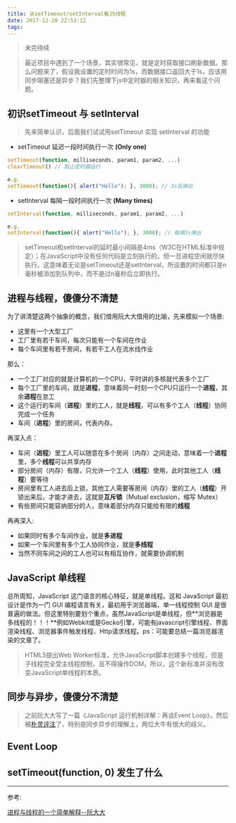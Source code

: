 ```yaml
---
title: 从setTimeout/setInterval看JS线程
date: 2017-12-20 22:53:12
tags:
---
```


> 未完待续

> 最近项目中遇到了一个场景，其实很常见，就是定时获取接口刷新数据。那么问题来了，假设我设置的定时时间为1s，而数据接口返回大于1s，应该用同步阻塞还是异步？我们先整理下js中定时器的相关知识，再来看这个问题。

<!--more-->

## 初识setTimeout 与 setInterval

> 先来简单认识，后面我们试试用setTimeout 实现 setInterval 的功能

- setTimeout 延迟一段时间执行一次 **(Only one)**

``` JavaScript
setTimeout(function, milliseconds, param1, param2, ...)
clearTimeout() // 阻止定时器运行

e.g.
setTimeout(function(){ alert("Hello"); }, 3000); // 3s后弹出
```

- setInterval 每隔一段时间执行一次 **(Many times)**

``` JavaScript
setInterval(function, milliseconds, param1, param2, ...)

e.g.
setInterval(function(){ alert("Hello"); }, 3000); // 每隔3s弹出
```

> setTimeout和setInterval的延时最小间隔是4ms（W3C在HTML标准中规定）；在JavaScript中没有任何代码是立刻执行的，但一旦进程空闲就尽快执行。这意味着无论是setTimeout还是setInterval，所设置的时间都只是n毫秒被添加到队列中，而不是过n毫秒后立即执行。

## 进程与线程，傻傻分不清楚

为了讲清楚这两个抽象的概念，我们借用阮大大借用的比喻，先来模拟一个场景:
- 这里有一个大型工厂
- 工厂里有若干车间，每次只能有一个车间在作业
- 每个车间里有若干房间，有若干工人在流水线作业

那么：
- 一个工厂对应的就是计算机的一个CPU，平时讲的多核就代表多个工厂
- 每个工厂里的车间，就是**进程**，意味着同一时刻一个CPU只运行一个**进程**，其余**进程**在怠工
- 这个运行的车间（**进程**）里的工人，就是**线程**，可以有多个工人（**线程**）协同完成一个任务
- 车间（**进程**）里的房间，代表内存。

再深入点：
- 车间（**进程**）里工人可以随意在多个房间（内存）之间走动，意味着一个**进程**里，多个**线程**可以共享内存
- 部分房间（内存）有限，只允许一个工人（**线程**）使用，此时其他工人（**线程**）要等待
- 房间里有工人进去后上锁，其他工人需要等房间（内存）里的工人（**线程**）开锁出来后，才能才进去，这就是**互斥锁**（Mutual exclusion，缩写 Mutex）
- 有些房间只能容纳部分的人，意味着部分内存只能给有限的**线程**

再再深入:
- 如果同时有多个车间作业，就是**多进程**
- 如果一个车间里有多个工人协同作业，就是**多线程**
- 当然不同车间之间的工人也可以有相互协作，就需要协调机制

## JavaScript 单线程

总所周知，JavaScript 这门语言的核心特征，就是单线程。这和 JavaScript 最初设计是作为一门 GUI 编程语言有关，最初用于浏览器端，单一线程控制 GUI 是很普遍的做法。但这里特别要划个重点，虽然JavaScript是单线程，但**浏览器是多线程的！！！**例如Webkit或是Gecko引擎，可能有javascript引擎线程、界面渲染线程、浏览器事件触发线程、Http请求线程。ps：可能要总结一篇浏览器渲染的文章了。

> HTML5提出Web Worker标准，允许JavaScript脚本创建多个线程，但是子线程完全受主线程控制，且不得操作DOM。所以，这个新标准并没有改变JavaScript单线程的本质。

## 同步与异步，傻傻分不清楚

> 之前阮大大写了一篇《JavaScript 运行机制详解：再谈Event Loop》，然后被[朴灵评注](https://app.yinxiang.com/shard/s8/sh/b72fe246-a89d-434b-85f0-a36420849b84/59bad790bdcf6b0a66b8b93d5eacbead)了，特别是同步异步的理解上，两位大牛有很大的歧义。

## 

## Event Loop



## setTimeout(function, 0) 发生了什么


----------

参考:

[进程与线程的一个简单解释--阮大大](http://www.ruanyifeng.com/blog/2013/04/processes_and_threads.html)
